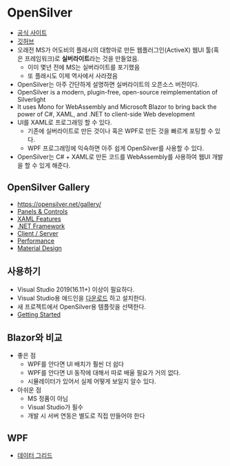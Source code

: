 # OpenSilver 
- [공식 사이트](https://opensilver.net/ )
- [깃허브](https://github.com/OpenSilver/OpenSilver )
- 오래전 MS가 어도비의 플래시의 대항마로 만든 웹플러그인(ActiveX) 웹UI 툴(혹은 프레임워크)로 **실버라이트**라는 것을 만들었음. 
    - 이미 몇년 전에 MS는 실버라이트를 포기했음
	- 또 플래시도 이제 역사에서 사라졌음
- OpenSilver는 아주 간단하게 설명하면 실버라이트의 오픈소스 버전이다.
- OpenSilver is a modern, plugin-free, open-source reimplementation of Silverlight
- It uses Mono for WebAssembly and Microsoft Blazor to bring back the power of C#, XAML, and .NET to client-side Web development
- UI를 XAML로 프로그래밍 할 수 있다.
    - 기존에 실버라이트로 만든 것이나 혹은 WPF로 만든 것을 빠르게 포팅할 수 있다.
	- WPF 프로그래밍에 익숙하면 아주 쉽게 OpenSilver를 사용할 수 있다.
- OpenSilver는 C# + XAML로 만든 코드를 WebAssembly를 사용하여 웹UI 개발을 할 수 있게 해준다.
  
   
## OpenSilver Gallery
- https://opensilver.net/gallery/
- [Panels & Controls](http://opensilvershowcase.azurewebsites.net/?20211012#/XAML_Controls )
- [XAML Features](http://opensilvershowcase.azurewebsites.net/?20211012#/XAML_Features )
- [.NET Framework](http://opensilvershowcase.azurewebsites.net/?20211012#/Net_Framework )
- [Client / Server](http://opensilvershowcase.azurewebsites.net/?20211012#/Client_Server )
- [Performance](http://opensilvershowcase.azurewebsites.net/?20211012#/Performance )
- [Material Design](http://opensilvershowcase.azurewebsites.net/?20211012#/Material_Design )

  
  
  
## 사용하기
- Visual Studio 2019(16.11+) 이상이 필요하다.
- Visual Studio용 애드인을 [다운로드](https://opensilver.net/download.aspx )  하고 설치한다.
- 새 프로젝트에서 OpenSilver용 템플릿을 선택한다.  
- [Getting Started](https://doc.opensilver.net/documentation/general/getting-started-tour.html )
  

## Blazor와 비교
- 좋은 점
    - WPF를 안다면 UI 배치가 훨씬 더 쉽다
	- WPF를 안다면 UI 동작에 대해서 따로 배울 필요가 거의 없다.
	- 시뮬레이터가 있어서 실제 어떻게 보일지 알수 있다.
- 아쉬운 점 
    - MS 정품이 아님
	- Visual Studio가 필수
	- 개발 시 서버 연동은 별도로 직접 만들어야 한다  



## WPF
- [데이터 그리드](https://m.blog.naver.com/julymorning4/222073855237 )
  